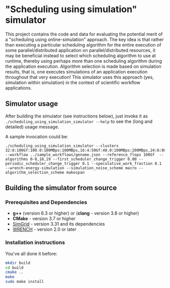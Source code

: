 # "Scheduling using simulation" simulator

This project contains the code and data for evaluating the potential merit
of a "scheduling using online-simulation" approach. The key idea is that
rather than executing a particular scheduling algorithm for the entire
execution of some parallel/distributed application on parallel/distributed
resources, it may be beneficial instead to select which scheduling
algorithm to use at runtime, thereby using perhaps more than one scheduling
algorithm during the application execution. Algorithm selection is made
based on simulation results, that is, one executes simulations of an
application execution throughout that very execution! This simulator
uses this approach (yes, simulation within simulation) in the context
of scientific workflow applications.

## Simulator usage

After building the simulator (see instructions below), just invoke it
as `./scheduling_using_simulation_simulator --help` to see the (long and detailed) usage message.

A sample invocation could be:

```
./scheduling_using_simulation_simulator --clusters 32:8:100Gf:100.0:100MBps:100MBps,16:4:50Gf:40.0:100MBps:200MBps,24:6:80Gf:20.0:100MBps:80MBps  --workflow ../sample_workflows/genome.json --reference_flops 100Gf  --algorithms 0-8,18,19 --first_scheduler_change_trigger 0.00 --periodic_scheduler_change_trigger 0.1 --speculative_work_fraction 0.1 --wrench-energy-simulation --simulation_noise_scheme macro --algorithm_selection_scheme makespan
```

## Building the simulator from source

### Prerequisites and Dependencies

- **g++** (version 6.3 or higher) or (**clang** - version 3.8 or higher)
- **CMake** - version 3.7 or higher
- [SimGrid](https://framagit.org/simgrid/simgrid/-/releases) - version 3.31 and its dependencies
- [WRENCH](https://framagit.org/simgrid/simgrid/-/releases) - version 2.0 or later

### Installation instructions

You've all done it before:

```bash
mkdir build
cd build
cmake ..
make
sudo make install
```





